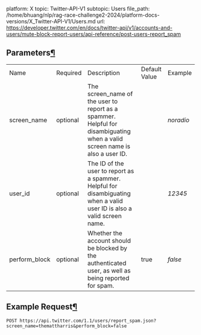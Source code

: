 platform: X
topic: Twitter-API-V1
subtopic: Users
file_path: /home/bhuang/nlp/rag-race-challenge2-2024/platform-docs-versions/X_Twitter-API-V1/Users.md
url: https://developer.twitter.com/en/docs/twitter-api/v1/accounts-and-users/mute-block-report-users/api-reference/post-users-report_spam

## Parameters[¶](#parameters "Permalink to this headline")

|     |     |     |     |     |
| --- | --- | --- | --- | --- |
| Name | Required | Description | Default Value | Example |
| screen\_name | optional | The screen\_name of the user to report as a spammer. Helpful for disambiguating when a valid screen name is also a user ID. |     | _noradio_ |
| user\_id | optional | The ID of the user to report as a spammer. Helpful for disambiguating when a valid user ID is also a valid screen name. |     | _12345_ |
| perform\_block | optional | Whether the account should be blocked by the authenticated user, as well as being reported for spam. | true | _false_ |

## Example Request[¶](#example-request "Permalink to this headline")

`POST https://api.twitter.com/1.1/users/report_spam.json?screen_name=themattharris&perform_block=false`